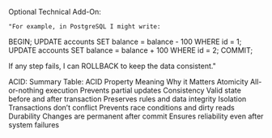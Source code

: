 Optional Technical Add-On:

    "For example, in PostgreSQL I might write:

BEGIN;
UPDATE accounts SET balance = balance - 100 WHERE id = 1;
UPDATE accounts SET balance = balance + 100 WHERE id = 2;
COMMIT;

If any step fails, I can ROLLBACK to keep the data consistent."


ACID:
Summary Table:
ACID Property	Meaning	                                    Why it Matters
Atomicity	    All-or-nothing execution	                Prevents partial updates
Consistency	    Valid state before and after transaction	Preserves rules and data integrity
Isolation	    Transactions don’t conflict	                Prevents race conditions and dirty reads
Durability	    Changes are permanent after commit	        Ensures reliability even after system failures
